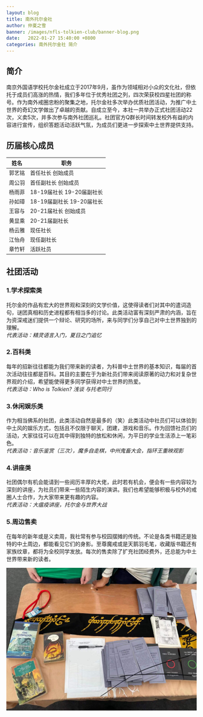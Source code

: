 ```yaml
---
layout: blog
title: 南外托尔金社
author: 仲夏之雪
banner: /images/nfls-tolkien-club/banner-blog.png
date:   2022-01-27 15:40:00 +0800
categories: 南外托尔金社 简介
---
```


## 简介

南京外国语学校托尔金社成立于2017年9月，虽作为领域相对小众的文化社，但依托于成员们高涨的热情，我们多年位于优秀社团之列，四次荣获校四星社团的称号。作为南外戒圈忠粉的聚集之地，托尔金社多次举办优质社团活动，为推广中土世界的奇幻文学做出了卓越的贡献。自成立至今，本社一共举办正式社团活动22次，义卖5次，并多次参与南外社团巡礼。社团官方Q群长时间转发校外有益的内容进行宣传，组织答题活动活跃气氛，为成员们更进一步探索中土世界提供支持。

## 历届核心成员

| 姓名 | 职务 |
| --- | --- |
| 郭艺铭 | 首任社长 创始成员 |
| 周公羽 | 首任副社长 创始成员 |
| 杨雨菲 | 18-19届社长 19-20届副社长 |
| 孙如璋 | 18-19届副社长 19-20届社长 |
| 王容与 | 20-21届社长 创始成员 |
| 黄显乘 | 20-21届副社长 |
| 杨云雅 | 现任社长 |
| 江怡舟 | 现任副社长 |
| 章竹轩 | 活跃社员 |

## 社团活动

### 1.学术探索类

托尔金的作品有宏大的世界观和深刻的文学价值，这使得读者们对其中的遣词造句，谜团真相和历史进程都有相当多的讨论。此类活动富有深刻严肃的内涵，旨在为资深戒迷们提供一个辩论、研究的场所，来与同学们分享自己对中土世界独到的理解。  
*代表活动：精灵语言入门，夏日之门追忆*

### 2.百科类

每年的招新往往都能为我们带来新的读者，为科普中土世界的基本知识，每届的首次活动往往都是百科。其目的主要在于为新社员们带来阅读原著的动力和对复杂世界观的介绍，希望能使得更多同学获得对中土世界的热爱。  
*代表活动：Who is Tolkien?  浅谈 与托老同行*

### 3.休闲娱乐类

作为相当佛系的社团，此类活动自然是最多的（笑）此类活动中社员们可以体验到中土风的娱乐方式，包括且不仅限于聊天，团建，游戏和音乐。作为回馈社员们的活动，大家往往可以在其中得到独特的放松和休闲，为平日的学业生活添上一笔彩色。  
*代表活动：音乐鉴赏（三次），魔多自走棋，中州鬼畜大会，指环王重映观影*

### 4.讲座类

社团偶尔有机会能请到一些阅历丰厚的大佬，此时若有机会，便会有一些内容较为深刻的讲座，为社员们带来一些陌生内容的演讲。我们也希望能够积极与校外的戒圈人士合作，为大家带来更有趣的内容。  
*代表活动：大瘟疫讲座，托尔金与世界大战*

### 5.周边售卖

在每年的新年或是义卖周，我社常有参与校园摆摊的传统。不论是各类书籍还是独特的中土周边，都能看见它们的身影。至尊魔戒或是天鹅羽毛笔，收藏版书籍还有家族纹章，都将为全校同学发放。每次的售卖除了扩充社团经费外，还总能为中土世界带来新的读者。

![周边售卖](https://raw.githubusercontent.com/Tolkien-Society-Chinese-Smial/tolkien-society-chinese-smial.github.io/master/images/nfls-tolkien-club/yimai.jpg)
